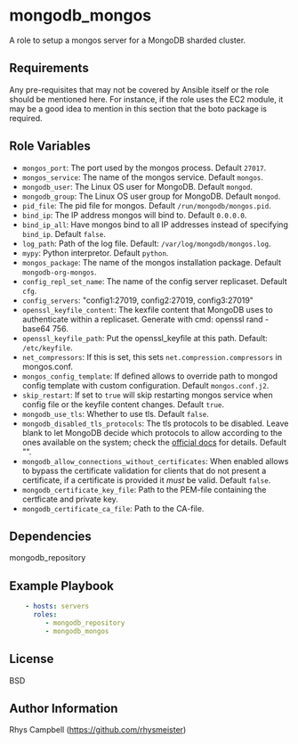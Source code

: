 mongodb_mongos
==============

A role to setup a mongos server for a MongoDB sharded cluster.

Requirements
------------

Any pre-requisites that may not be covered by Ansible itself or the role should
be mentioned here. For instance, if the role uses the EC2 module, it may be a
good idea to mention in this section that the boto package is required.

Role Variables
--------------

* `mongos_port`: The port used by the mongos process. Default `27017`.
* `mongos_service`: The name of the mongos service. Default `mongos`.
* `mongodb_user`: The Linux OS user for MongoDB. Default `mongod`.
* `mongodb_group`: The Linux OS user group for MongoDB. Default `mongod`.
* `pid_file`: The pid file for mongos. Default `/run/mongodb/mongos.pid`.
* `bind_ip`: The IP address mongos will bind to. Default `0.0.0.0`.
* `bind_ip_all`: Have mongos bind to all IP addresses instead of specifying `bind_ip`. Default `false`.
* `log_path`: Path of the log file. Default: `/var/log/mongodb/mongos.log`.
* `mypy`: Python interpretor. Default `python`.
* `mongos_package`: The name of the mongos installation package. Default `mongodb-org-mongos`.
* `config_repl_set_name`: The name of the config server replicaset. Default `cfg`.
* `config_servers`: "config1:27019, config2:27019, config3:27019"
* `openssl_keyfile_content`: The kexfile content that MongoDB uses to authenticate within a replicaset. Generate with cmd: openssl rand -base64 756.
* `openssl_keyfile_path`: Put the openssl_keyfile at this path. Default: `/etc/keyfile`.
* `net_compressors`: If this is set, this sets `net.compression.compressors` in mongos.conf.
* `mongos_config_template`: If defined allows to override path to mongod config template with custom configuration. Default `mongos.conf.j2`.
* `skip_restart`: If set to `true` will skip restarting mongos service when config file or the keyfile content changes. Default `true`.
* `mongodb_use_tls`: Whether to use tls. Default `false`.
* `mongodb_disabled_tls_protocols`: The tls protocols to be disabled. Leave blank to let MongoDB decide which protocols to allow according to the ones available on the system; check the [official docs](https://www.mongodb.com/docs/v6.0/reference/configuration-options/#mongodb-setting-net.tls.disabledProtocols) for details. Default "".
* `mongodb_allow_connections_without_certificates`: When enabled allows to bypass the certificate validation for clients that do not present a certificate, if a certificate is provided it _must_ be valid. Default `false`.
* `mongodb_certificate_key_file`: Path to the PEM-file containing the certficate and private key.
* `mongodb_certificate_ca_file`:  Path to the CA-file.

Dependencies
------------

mongodb_repository

Example Playbook
----------------

```yaml
    - hosts: servers
      roles:
         - mongodb_repository
         - mongodb_mongos
```

License
-------

BSD

Author Information
------------------

Rhys Campbell (https://github.com/rhysmeister)
